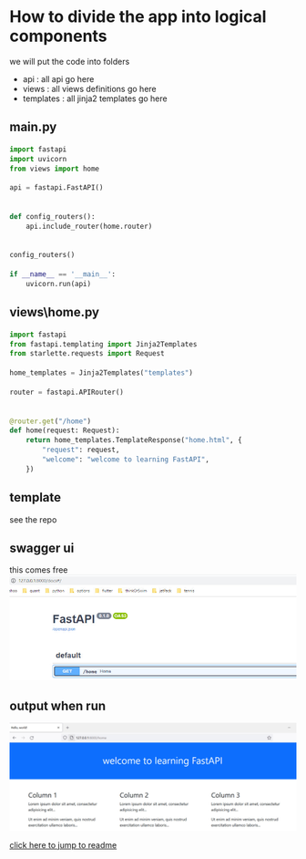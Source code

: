 
# How to divide the app into logical components
we will put the code into folders

- api : all api go here
- views : all views definitions go here
- templates : all jinja2 templates go here

## main.py
```python
import fastapi
import uvicorn
from views import home

api = fastapi.FastAPI()


def config_routers():
    api.include_router(home.router)


config_routers()

if __name__ == '__main__':
    uvicorn.run(api)
```

## views\home.py
```python
import fastapi
from fastapi.templating import Jinja2Templates
from starlette.requests import Request

home_templates = Jinja2Templates("templates")

router = fastapi.APIRouter()


@router.get("/home")
def home(request: Request):
    return home_templates.TemplateResponse("home.html", {
        "request": request,
        "welcome": "welcome to learning FastAPI",
    })

```
## template
see the repo

## swagger ui
this comes free
![ch02-swagger-01](images/ch02-swagger-01.jpg)

## output when run
![ch02-simple-home-page](images/ch02-simple-home-page.jpg)

[click here to jump to readme](../README.md)
